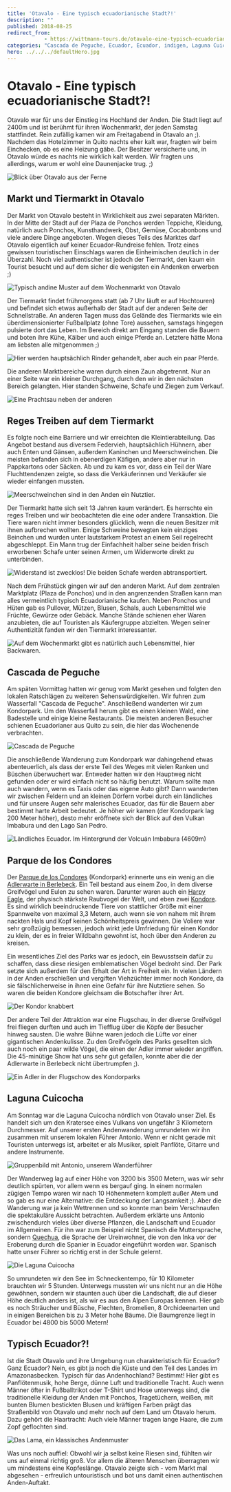 ```yaml
---
title: 'Otavalo - Eine typisch ecuadorianische Stadt?!'
description: ""
published: 2018-08-25
redirect_from: 
            - https://wittmann-tours.de/otavalo-eine-typisch-ecuadorianische-stadt/
categories: "Cascada de Peguche, Ecuador, Ecuador, indigen, Laguna Cuicocha, Markt, Otavalo, Parque Condor, Tiermarkt, Tradition, traditionell, Wanderung"
hero: ../../../defaultHero.jpg
---
```

# Otavalo - Eine typisch ecuadorianische Stadt?!

Otavalo war für uns der Einstieg ins Hochland der Anden. Die Stadt liegt auf 2400m und ist berühmt für ihren Wochenmarkt, der jeden Samstag stattfindet. Rein zufällig kamen wir am Freitagabend in Otavalo an ;). Nachdem das Hotelzimmer in Quito nachts eher kalt war, fragten wir beim Einchecken, ob es eine Heizung gäbe. Der Besitzer versicherte uns, in Otavalo würde es nachts nie wirklich kalt werden. Wir fragten uns allerdings, warum er wohl eine Daunenjacke trug. ;)

![Blick über Otavalo aus der Ferne](http://wittmann-tours.de/wp-content/uploads/2018/07/CW-20180421-164609-9347-HDR-1024x576.jpg)

<!--more-->

## Markt und Tiermarkt in Otavalo

Der Markt von Otavalo besteht in Wirklichkeit aus zwei separaten Märkten. In der Mitte der Stadt auf der Plaza de Ponchos werden Teppiche, Kleidung, natürlich auch Ponchos, Kunsthandwerk, Obst, Gemüse, Cocabonbons und viele andere Dinge angeboten. Wegen dieses Teils des Marktes darf Otavalo eigentlich auf keiner Ecuador-Rundreise fehlen. Trotz eines gewissen touristischen Einschlags waren die Einheimischen deutlich in der Überzahl. Noch viel authentischer ist jedoch der Tiermarkt, den kaum ein Tourist besucht und auf dem sicher die wenigsten ein Andenken erwerben ;)

![Typisch andine Muster auf dem Wochenmarkt von Otavalo](http://wittmann-tours.de/wp-content/uploads/2018/07/CW-20180421-091159-9279-1024x683.jpg)

Der Tiermarkt findet frühmorgens statt (ab 7 Uhr läuft er auf Hochtouren) und befindet sich etwas außerhalb der Stadt auf der anderen Seite der Schnellstraße. An anderen Tagen muss das Gelände des Tiermarkts wie ein überdimensionierter Fußballplatz (ohne Tore) aussehen, samstags hingegen pulsierte dort das Leben. Im Bereich direkt am Eingang standen die Bauern und boten ihre Kühe, Kälber und auch einige Pferde an. Letztere hätte Mona am liebsten alle mitgenommen ;)

![Hier werden hauptsächlich Rinder gehandelt, aber auch ein paar Pferde.](http://wittmann-tours.de/wp-content/uploads/2018/07/CW-20180421-064303-9244-1024x683.jpg)

Die anderen Marktbereiche waren durch einen Zaun abgetrennt. Nur an einer Seite war ein kleiner Durchgang, durch den wir in den nächsten Bereich gelangten. Hier standen Schweine, Schafe und Ziegen zum Verkauf.

![Eine Prachtsau neben der anderen](http://wittmann-tours.de/wp-content/uploads/2018/07/CW-20180421-062406-1132-1024x683.jpg)

## Reges Treiben auf dem Tiermarkt

Es folgte noch eine Barriere und wir erreichten die Kleintierabteilung. Das Angebot bestand aus diversem Federvieh, hauptsächlich Hühnern, aber auch Enten und Gänsen, außerdem Kaninchen und Meerschweinchen. Die meisten befanden sich in ebenerdigen Käfigen, andere aber nur in Pappkartons oder Säcken. Ab und zu kam es vor, dass ein Teil der Ware Fluchttendenzen zeigte, so dass die Verkäuferinnen und Verkäufer sie wieder einfangen mussten.

![Meerschweinchen sind in den Anden ein Nutztier.](http://wittmann-tours.de/wp-content/uploads/2018/07/CW-20180421-063131-9201-1024x683.jpg)

Der Tiermarkt hatte sich seit 13 Jahren kaum verändert. Es herrschte ein reges Treiben und wir beobachteten die eine oder andere Transaktion. Die Tiere waren nicht immer besonders glücklich, wenn die neuen Besitzer mit ihnen aufbrechen wollten. Einige Schweine bewegten kein einziges Beinchen und wurden unter lautstarkem Protest an einem Seil regelrecht abgeschleppt. Ein Mann trug der Einfachheit halber seine beiden frisch erworbenen Schafe unter seinen Armen, um Widerworte direkt zu unterbinden.

![Widerstand ist zwecklos! Die beiden Schafe werden abtransportiert.](http://wittmann-tours.de/wp-content/uploads/2018/07/CW-20180421-065336-9261-1024x683.jpg)

Nach dem Frühstück gingen wir auf den anderen Markt. Auf dem zentralen Marktplatz (Plaza de Ponchos) und in den angrenzenden Straßen kann man alles vermeintlich typisch Ecuadorianische kaufen. Neben Ponchos und Hüten gab es Pullover, Mützen, Blusen, Schals, auch Lebensmittel wie Früchte, Gewürze oder Gebäck. Manche Stände schienen eher Waren anzubieten, die auf Touristen als Käufergruppe abzielten. Wegen seiner Authentizität fanden wir den Tiermarkt interessanter.

![Auf dem Wochenmarkt gibt es natürlich auch Lebensmittel, hier Backwaren.](http://wittmann-tours.de/wp-content/uploads/2018/07/CW-20180421-091851-9290-1024x683.jpg)

## Cascada de Peguche

Am späten Vormittag hatten wir genug vom Markt gesehen und folgten den lokalen Ratschlägen zu weiteren Sehenswürdigkeiten. Wir fuhren zum Wasserfall "Cascada de Peguche". Anschließend wanderten wir zum Kondorpark. Um den Wasserfall herum gibt es einen kleinen Wald, eine Badestelle und einige kleine Restaurants. Die meisten anderen Besucher schienen Ecuadorianer aus Quito zu sein, die hier das Wochenende verbrachten.

![Cascada de Peguche](http://wittmann-tours.de/wp-content/uploads/2018/07/CW-20180421-110823-1152-HDR-683x1024.jpg)

Die anschließende Wanderung zum Kondorpark war dahingehend etwas abenteuerlich, als dass der erste Teil des Weges mit vielen Ranken und Büschen überwuchert war. Entweder hatten wir den Hauptweg nicht gefunden oder er wird einfach nicht so häufig benutzt. Warum sollte man auch wandern, wenn es Taxis oder das eigene Auto gibt? Dann wanderten wir zwischen Feldern und an kleinen Dörfern vorbei durch ein ländliches und für unsere Augen sehr malerisches Ecuador, das für die Bauern aber bestimmt harte Arbeit bedeutet. Je höher wir kamen (der Kondorpark lag 200 Meter höher), desto mehr eröffnete sich der Blick auf den Vulkan Imbabura und den Lago San Pedro.

![Ländliches Ecuador. Im Hintergrund der Volcuán Imbabura (4609m)](http://wittmann-tours.de/wp-content/uploads/2018/07/CW-20180421-135554-1178-HDR-1024x683.jpg)

## Parque de los Condores

Der [Parque de los Condores](http://www.parquecondor.com/) (Kondorpark) erinnerte uns ein wenig an die [Adlerwarte in Berlebeck](http://www.detmold-adlerwarte.de/). Ein Teil bestand aus einem Zoo, in dem diverse Greifvögel und Eulen zu sehen waren. Darunter waren auch ein [Harpy Eagle](<https://de.wikipedia.org/wiki/Harpyie_(Vogel)>), der physisch stärkste Raubvogel der Welt, und eben zwei [Kondore](https://de.wikipedia.org/wiki/Andenkondor). Es sind wirklich beeindruckende Tiere von stattlicher Größe mit einer Spannweite von maximal 3,3 Metern, auch wenn sie von nahem mit ihrem nackten Hals und Kopf keinen Schönheitspreis gewinnen. Die Voliere war sehr großzügig bemessen, jedoch wirkt jede Umfriedung für einen Kondor zu klein, der es in freier Wildbahn gewohnt ist, hoch über den Anderen zu kreisen.

Ein wesentliches Ziel des Parks war es jedoch, ein Bewusstsein dafür zu schaffen, dass diese riesigen emblematischen Vögel bedroht sind. Der Park setzte sich außerdem für den Erhalt der Art in Freiheit ein. In vielen Ländern in der Anden erschießen und vergiften Viehzüchter immer noch Kondore, da sie fälschlicherweise in ihnen eine Gefahr für ihre Nutztiere sehen. So waren die beiden Kondore gleichsam die Botschafter ihrer Art.

![Der Kondor knabbert](http://wittmann-tours.de/wp-content/uploads/2018/07/CW-20180421-152553-1284-1024x683.jpg)

Der andere Teil der Attraktion war eine Flugschau, in der diverse Greifvögel frei fliegen durften und auch im Tiefflug über die Köpfe der Besucher hinweg sausten. Die wahre Bühne waren jedoch die Lüfte vor einer gigantischen Andenkulisse. Zu den Greifvögeln des Parks gesellten sich auch noch ein paar wilde Vögel, die einen der Adler immer wieder angriffen. Die 45-minütige Show hat uns sehr gut gefallen, konnte aber die der Adlerwarte in Berlebeck nicht übertrumpfen ;).

![Ein Adler in der Flugschow des Kondorparks](http://wittmann-tours.de/wp-content/uploads/2018/07/CW-20180421-145153-1212-1024x683.jpg)

## Laguna Cuicocha

Am Sonntag war die Laguna Cuicocha nördlich von Otavalo unser Ziel. Es handelt sich um den Kratersee eines Vulkans von ungefähr 3 Kilometern Durchmesser. Auf unserer ersten Andenwanderung umrundeten wir ihn zusammen mit unserem lokalen Führer Antonio. Wenn er nicht gerade mit Touristen unterwegs ist, arbeitet er als Musiker, spielt Panflöte, Gitarre und andere Instrumente.

![Gruppenbild mit Antonio, unserem Wanderführer](http://wittmann-tours.de/wp-content/uploads/2018/07/CW-20180422-113612-9388-HDR-1024x683.jpg)

Der Wanderweg lag auf einer Höhe von 3200 bis 3500 Metern, was wir sehr deutlich spürten, vor allem wenn es bergauf ging. In einem normalen zügigen Tempo waren wir nach 10 Höhenmetern komplett außer Atem und so gab es nur eine Alternative: die Entdeckung der Langsamkeit ;). Aber die Wanderung war ja kein Wettrennen und so konnte man beim Verschnaufen die spektakuläre Aussicht betrachten. Außerdem erklärte uns Antonio zwischendurch vieles über diverse Pflanzen, die Landschaft und Ecuador im Allgemeinen. Für ihn war zum Beispiel nicht Spanisch die Muttersprache, sondern [Quechua](https://de.wikipedia.org/wiki/Quechua), die Sprache der Ureinwohner, die von den Inka vor der Eroberung durch die Spanier in Ecuador eingeführt worden war. Spanisch hatte unser Führer so richtig erst in der Schule gelernt.

![Die Laguna Cuicocha](http://wittmann-tours.de/wp-content/uploads/2018/07/CW-20180422-095639-1359-1024x683.jpg)

So umrundeten wir den See im Schneckentempo, für 10 Kilometer brauchten wir 5 Stunden. Unterwegs mussten wir uns nicht nur an die Höhe gewöhnen, sondern wir staunten auch über die Landschaft, die auf dieser Höhe deutlich anders ist, als wir es aus den Alpen Europas kennen. Hier gab es noch Sträucher und Büsche, Flechten, Bromelien, 8 Orchideenarten und in einigen Bereichen bis zu 3 Meter hohe Bäume. Die Baumgrenze liegt in Ecuador bei 4800 bis 5000 Metern!

## Typisch Ecuador?!

Ist die Stadt Otavalo und ihre Umgebung nun charakteristisch für Ecuador? Ganz Ecuador? Nein, es gibt ja noch die Küste und den Teil des Landes im Amazonasbecken. Typisch für das Andenhochland? Bestimmt! Hier gibt es Panflötenmusik, hohe Berge, dünne Luft und traditionelle Tracht. Auch wenn Männer öfter in Fußballtrikot oder T-Shirt und Hose unterwegs sind, die traditionelle Kleidung der Anden mit Ponchos, Tragetüchern, weißen, mit bunten Blumen bestickten Blusen und kräftigen Farben prägt das Straßenbild von Otavalo und mehr noch auf dem Land um Otavalo herum. Dazu gehört die Haartracht: Auch viele Männer tragen lange Haare, die zum Zopf geflochten sind.

![Das Lama, ein klassisches Andenmuster](http://wittmann-tours.de/wp-content/uploads/2018/07/CW-20180421-094523-9312-1024x683.jpg)

Was uns noch auffiel: Obwohl wir ja selbst keine Riesen sind, fühlten wir uns auf einmal richtig groß. Vor allem die älteren Menschen überragten wir um mindestens eine Kopfeslänge. Otavalo zeigte sich - vom Markt mal abgesehen - erfreulich untouristisch und bot uns damit einen authentischen Anden-Auftakt.
